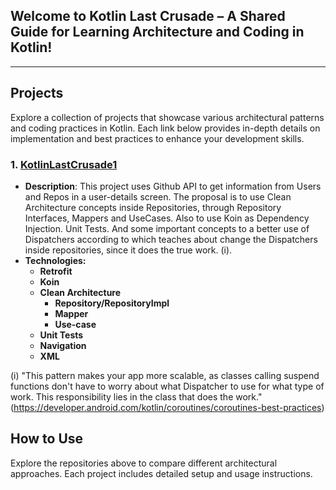 ## Welcome to Kotlin Last Crusade – A Shared Guide for Learning Architecture and Coding in Kotlin!

---

## Projects

Explore a collection of projects that showcase various architectural patterns and coding practices in Kotlin. Each link below provides in-depth details on implementation and best practices to enhance your development skills.

### 1. [KotlinLastCrusade1](https://github.com/Crusade4Code/kotlinlastcrusade1-xml-koin-mapper-usecase)
- **Description**: This project uses Github API to get information from Users and Repos in a user-details screen. The proposal is to use Clean Architecture concepts inside Repositories, through Repository Interfaces, Mappers and UseCases. Also to use Koin as Dependency Injection. Unit Tests. And some important concepts to a better use of Dispatchers according to  which teaches about change the Dispatchers inside repositories, since it does the true work. (i).
- **Technologies:**
  - **Retrofit**
  - **Koin**
  - **Clean Architecture**
    - **Repository/RepositoryImpl**
    - **Mapper**
    - **Use-case**
  - **Unit Tests**
  - **Navigation**
  - **XML**

(i) "This pattern makes your app more scalable, as classes calling suspend functions don't have to worry about what Dispatcher to use for what type of work. This responsibility lies in the class that does the work." (https://developer.android.com/kotlin/coroutines/coroutines-best-practices)

## How to Use

Explore the repositories above to compare different architectural approaches. Each project includes detailed setup and usage instructions.
